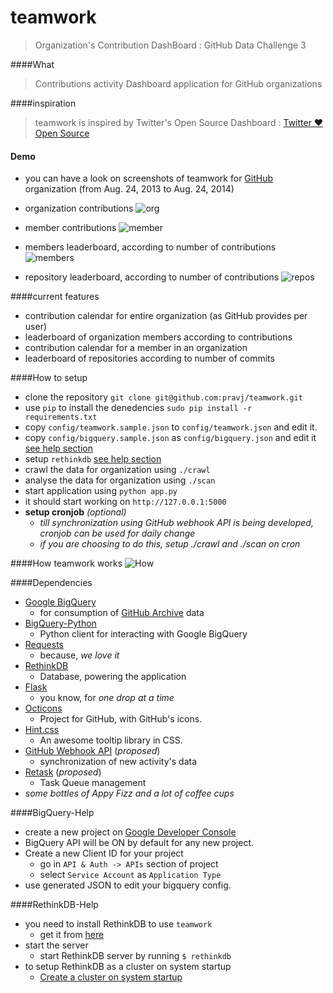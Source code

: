 teamwork
========

> Organization's Contribution DashBoard : GitHub Data Challenge 3

####What

> Contributions activity Dashboard application for GitHub organizations

####inspiration

> teamwork is inspired by Twitter's Open Source Dashboard : [Twitter &hearts; Open Source](http://twitter.github.io/)

#### Demo

* you can have a look on screenshots of teamwork for [GitHub](https://github.com/github) organization (from Aug. 24, 2013 to Aug. 24, 2014)

* organization contributions
![org](https://raw.githubusercontent.com/pravj/teamwork/process/docs/org.png)

* member contributions
![member](https://raw.githubusercontent.com/pravj/teamwork/process/docs/member.png)

* members leaderboard, according to number of contributions
![members](https://raw.githubusercontent.com/pravj/teamwork/process/docs/members.png)

* repository leaderboard, according to number of contributions
![repos](https://raw.githubusercontent.com/pravj/teamwork/process/docs/repos.png)


####current features

* contribution calendar for entire organization (as GitHub provides per user)
* leaderboard of organization members according to contributions
* contribution calendar for a member in an organization
* leaderboard of repositories according to number of commits

####How to setup

* clone the repository `git clone git@github.com:pravj/teamwork.git`
* use `pip` to install the denedencies `sudo pip install -r requirements.txt`
* copy `config/teamwork.sample.json` to `config/teamwork.json` and edit it.
* copy `config/bigquery.sample.json` as `config/bigquery.json` and edit it [see help section](#bigquery-help)
* setup `rethinkdb` [see help section](#rethinkdb-help)
* crawl the data for organization using `./crawl`
* analyse the data for organization using `./scan`
* start application using `python app.py`
* it should start working on `http://127.0.0.1:5000`
* **setup cronjob** *(optional)*
  * *till synchronization using GitHub webhook API is being developed, cronjob can be used for daily change*
  * *if you are choosing to do this, setup ./crawl and ./scan on cron*

####How teamwork works
![How](https://raw.githubusercontent.com/pravj/teamwork/process/docs/architecture.png?token=3437250__eyJzY29wZSI6IlJhd0Jsb2I6cHJhdmovdGVhbXdvcmsvcHJvY2Vzcy9kb2NzL2FyY2hpdGVjdHVyZS5wbmciLCJleHBpcmVzIjoxNDA5NDIxOTg3fQ%3D%3D--4fe013cd04e2e29208aa128b2759b39a3d8bf419)

####Dependencies
* [Google BigQuery](https://developers.google.com/bigquery/)
  * for consumption of [GitHub Archive](http://www.githubarchive.org/) data
* [BigQuery-Python](https://github.com/tylertreat/BigQuery-Python)
  * Python client for interacting with Google BigQuery
* [Requests](https://github.com/kennethreitz/requests)
  * because, *we love it*
* [RethinkDB](rethinkdb.com)
  * Database, powering the application
* [Flask](http://flask.pocoo.org/)
  * you know, for *one drop at a time*
* [Octicons](https://octicons.github.com/)
  * Project for GitHub, with GitHub's icons.
* [Hint.css](http://kushagragour.in/lab/hint/)
  * An awesome tooltip library in CSS.
* [GitHub Webhook API](https://developer.github.com/v3/repos/hooks/) (*proposed*)
  * synchronization of new activity's data
* [Retask](https://github.com/kushaldas/retask) (*proposed*)
  * Task Queue management
* *some bottles of Appy Fizz and a lot of coffee cups*

####BigQuery-Help
* create a new project on [Google Developer Console](https://console.developers.google.com/project)
* BigQuery API will be ON by default for any new project.
* Create a new Client ID for your project
  * go in `API & Auth -> APIs` section of project
  * select `Service Account` as `Application Type`
* use generated JSON to edit your bigquery config.

####RethinkDB-Help
* you need to install RethinkDB to use `teamwork`
  * get it from [here](http://rethinkdb.com/docs/install/)
* start the server
  * start RethinkDB server by running `$ rethinkdb`
* to setup RethinkDB as a cluster on system startup
  * [Create a cluster on system startup](http://rethinkdb.com/docs/cluster-on-startup/)
